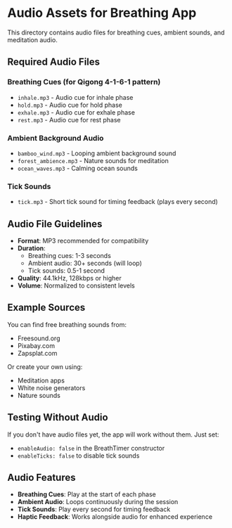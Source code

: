 # Audio Assets for Breathing App

This directory contains audio files for breathing cues, ambient sounds, and meditation audio.

## Required Audio Files

### Breathing Cues (for Qigong 4-1-6-1 pattern)
- `inhale.mp3` - Audio cue for inhale phase
- `hold.mp3` - Audio cue for hold phase  
- `exhale.mp3` - Audio cue for exhale phase
- `rest.mp3` - Audio cue for rest phase

### Ambient Background Audio
- `bamboo_wind.mp3` - Looping ambient background sound
- `forest_ambience.mp3` - Nature sounds for meditation
- `ocean_waves.mp3` - Calming ocean sounds

### Tick Sounds
- `tick.mp3` - Short tick sound for timing feedback (plays every second)

## Audio File Guidelines

- **Format**: MP3 recommended for compatibility
- **Duration**: 
  - Breathing cues: 1-3 seconds
  - Ambient audio: 30+ seconds (will loop)
  - Tick sounds: 0.5-1 second
- **Quality**: 44.1kHz, 128kbps or higher
- **Volume**: Normalized to consistent levels

## Example Sources

You can find free breathing sounds from:
- Freesound.org
- Pixabay.com
- Zapsplat.com

Or create your own using:
- Meditation apps
- White noise generators
- Nature sounds

## Testing Without Audio

If you don't have audio files yet, the app will work without them. Just set:
- `enableAudio: false` in the BreathTimer constructor
- `enableTicks: false` to disable tick sounds

## Audio Features

- **Breathing Cues**: Play at the start of each phase
- **Ambient Audio**: Loops continuously during the session
- **Tick Sounds**: Play every second for timing feedback
- **Haptic Feedback**: Works alongside audio for enhanced experience 